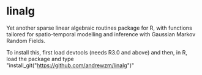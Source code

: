linalg
======

Yet another sparse linear algebraic routines package for R, with functions tailored for spatio-temporal modelling  and inference with Gaussian Markov Random Fields.

To install this, first load devtools (needs R3.0 and above) and then, in R, load the package and type "install_git("https://github.com/andrewzm/linalg")"
